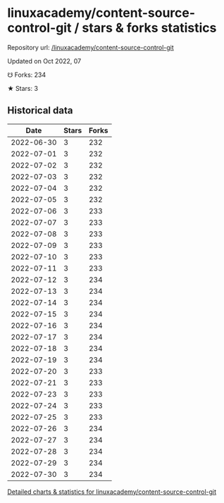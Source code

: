 # linuxacademy/content-source-control-git / stars & forks statistics

Repository url: [/linuxacademy/content-source-control-git](https://github.com/linuxacademy/content-source-control-git)

Updated on Oct 2022, 07

☋ Forks: 234

★ Stars: 3

## Historical data
| Date | Stars | Forks |
|------|-------|-------|
| 2022-06-30 | 3 | 232 | 
| 2022-07-01 | 3 | 232 | 
| 2022-07-02 | 3 | 232 | 
| 2022-07-03 | 3 | 232 | 
| 2022-07-04 | 3 | 232 | 
| 2022-07-05 | 3 | 232 | 
| 2022-07-06 | 3 | 233 | 
| 2022-07-07 | 3 | 233 | 
| 2022-07-08 | 3 | 233 | 
| 2022-07-09 | 3 | 233 | 
| 2022-07-10 | 3 | 233 | 
| 2022-07-11 | 3 | 233 | 
| 2022-07-12 | 3 | 234 | 
| 2022-07-13 | 3 | 234 | 
| 2022-07-14 | 3 | 234 | 
| 2022-07-15 | 3 | 234 | 
| 2022-07-16 | 3 | 234 | 
| 2022-07-17 | 3 | 234 | 
| 2022-07-18 | 3 | 234 | 
| 2022-07-19 | 3 | 234 | 
| 2022-07-20 | 3 | 233 | 
| 2022-07-21 | 3 | 233 | 
| 2022-07-23 | 3 | 233 | 
| 2022-07-24 | 3 | 233 | 
| 2022-07-25 | 3 | 233 | 
| 2022-07-26 | 3 | 234 | 
| 2022-07-27 | 3 | 234 | 
| 2022-07-28 | 3 | 234 | 
| 2022-07-29 | 3 | 234 | 
| 2022-07-30 | 3 | 234 | 


[Detailed charts & statistics for linuxacademy/content-source-control-git](https://reviewgithub.com/rep/linuxacademy/content-source-control-git)
